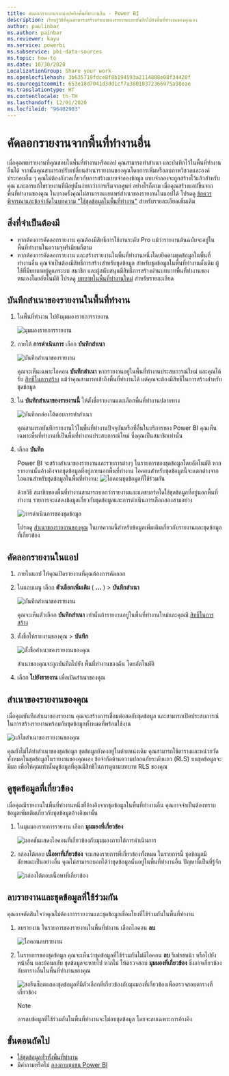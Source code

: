 ```yaml
---
title: คัดลอกรายงานจากแอปหรือพื้นที่ทำงานอื่น - Power BI
description: เรียนรู้วิธีที่คุณสามารถสร้างสำเนาของรายงานและบันทึกไปยังพื้นที่ทำงานของคุณเอง
author: paulinbar
ms.author: painbar
ms.reviewer: kayu
ms.service: powerbi
ms.subservice: pbi-data-sources
ms.topic: how-to
ms.date: 10/30/2020
LocalizationGroup: Share your work
ms.openlocfilehash: 3b635719fdce8f8b194593a2114808e08f34420f
ms.sourcegitcommit: 653e18d7041d3dd1cf7a38010372366975a98eae
ms.translationtype: HT
ms.contentlocale: th-TH
ms.lasthandoff: 12/01/2020
ms.locfileid: "96402903"
---
```

# <a name="copy-reports-from-other-workspaces"></a>คัดลอกรายงานจากพื้นที่ทำงานอื่น

เมื่อคุณพบรายงานที่คุณชอบในพื้นที่ทำงานหรือแอป คุณสามารถทำสำเนา และบันทึกไว้ในพื้นที่ทำงานอื่นได้ จากนั้นคุณสามารถปรับเปลี่ยนสำเนารายงานของคุณโดยการเพิ่มหรือลบภาพวิชวลและองค์ประกอบอื่น ๆ คุณไม่ต้องกังวลเกี่ยวกับการสร้างแบบจำลองข้อมูล แบบจำลองจะถูกสร้างไว้แล้วสำหรับคุณ และการแก้ไขรายงานที่มีอยู่นั้นง่ายกว่าการเริ่มจากศูนย์ อย่างไรก็ตาม เมื่อคุณสร้างแอปขึ้นจากพื้นที่ทำงานของคุณ ในบางครั้งคุณไม่สามารถเผยแพร่สำเนาของรายงานในแอปได้ โปรดดู [ข้อควรพิจารณาและข้อจำกัดในบทความ "ใช้ชุดข้อมูลในพื้นที่ทำงาน"](service-datasets-across-workspaces.md#considerations-and-limitations) สำหรับรายละเอียดเพิ่มเติม

## <a name="prerequisites"></a>สิ่งที่จำเป็นต้องมี

- หากต้องการคัดลอกรายงาน คุณต้องมีสิทธิ์การใช้งานระดับ Pro แม้ว่ารายงานต้นฉบับจะอยู่ในพื้นที่ทำงานในความจุพรีเมียมก็ตาม
- หากต้องการคัดลอกรายงาน และสร้างรายงานในพื้นที่ทำงานหนึ่งโดยยึดตามชุดข้อมูลในพื้นที่ทำงานอื่น คุณจำเป็นต้องมีสิทธิ์การสร้างสำหรับชุดข้อมูล สำหรับชุดข้อมูลในพื้นที่ทำงานดั้งเดิม ผู้ใช้ที่มีบทบาทผู้ดูแลระบบ สมาชิก และผู้สนับสนุนมีสิทธิ์การสร้างผ่านบทบาทพื้นที่ทำงานของตนเองโดยอัตโนมัติ โปรดดู [บทบาทในพื้นที่ทำงานใหม่](../collaborate-share/service-new-workspaces.md#roles-in-the-new-workspaces) สำหรับรายละเอียด

## <a name="save-a-copy-of-a-report-in-a-workspace"></a>บันทึกสำเนาของรายงานในพื้นที่ทำงาน

1. ในพื้นที่ทำงาน ไปยังมุมมองรายการรายงาน

    ![มุมมองรายการรายงาน](media/service-datasets-copy-reports/power-bi-report-list-view.png)

1. ภายใต้ **การดำเนินการ** เลือก **บันทึกสำเนา**

    ![บันทึกสำเนาของรายงาน](media/service-datasets-copy-reports/power-bi-dataset-save-report-copy.png)

    คุณจะเห็นเฉพาะไอคอน **บันทึกสำเนา** หากรายงานอยู่ในพื้นที่ทำงานประสบการณ์ใหม่ และคุณได้รับ [สิทธิ์ในการสร้าง](service-datasets-build-permissions.md) แม้ว่าคุณสามารถเข้าถึงพื้นที่ทำงานได้ แต่คุณจะต้องมีสิทธิ์ในการสร้างสำหรับชุดข้อมูล

3. ใน **บันทึกสำเนาของรายงานนี้** ให้ตั้งชื่อรายงานและเลือกพื้นที่ทำงานปลายทาง

    ![บันทึกกล่องโต้ตอบการทำสำเนา](media/service-datasets-copy-reports/power-bi-dataset-save-report.png)

    คุณสามารถบันทึกรายงานไว้ในพื้นที่ทำงานปัจจุบันหรือที่อื่นในบริการของ Power BI คุณเห็นเฉพาะพื้นที่ทำงานที่เป็นพื้นที่ทำงานประสบการณ์ใหม่ ซึ่งคุณเป็นสมาชิกเท่านั้น 
  
4. เลือก **บันทึก**

    Power BI จะสร้างสำเนาของรายงานและรายการต่างๆ ในรายการของชุดข้อมูลโดยอัตโนมัติ หากรายงานนั้นอ้างอิงจากชุดข้อมูลที่อยู่ภายนอกพื้นที่ทำงาน ไอคอนสำหรับชุดข้อมูลนี้จะแตกต่างจากไอคอนสำหรับชุดข้อมูลในพื้นที่ทำงาน: ![ไอคอนชุดข้อมูลที่ใช้ร่วมกัน](media/service-datasets-discover-across-workspaces/power-bi-shared-dataset-icon.png)
    
    ด้วยวิธี สมาชิกของพื้นที่ทำงานสามารถบอกว่ารายงานและแดชบอร์ดใดใช้ชุดข้อมูลที่อยู่นอกพื้นที่ทำงาน รายการจะแสดงข้อมูลเกี่ยวกับชุดข้อมูลและการดำเนินการเลือกสองสามอย่าง

    ![การดำเนินการของชุดข้อมูล](media/service-datasets-across-workspaces/power-bi-dataset-actions.png)

    โปรดดู [สำเนาของรายงานของคุณ](#your-copy-of-the-report) ในบทความนี้สำหรับข้อมูลเพิ่มเติมเกี่ยวกับรายงานและชุดข้อมูลที่เกี่ยวข้อง

## <a name="copy-a-report-in-an-app"></a>คัดลอกรายงานในแอป

1. ภายในแอป ให้คุณเปิดรายงานที่คุณต้องการคัดลอก
2. ในแถบเมนู เลือก **ตัวเลือกเพิ่มเติม** ( **...** ) > **บันทึกสำเนา**

    ![บันทึกสำเนาของรายงาน](media/service-datasets-copy-reports/power-bi-save-copy.png)

    คุณจะเห็นตัวเลือก **บันทึกสำเนา** เท่านั้นถ้ารายงานอยู่ในพื้นที่ทำงานใหม่และคุณมี [สิทธิ์ในการสร้าง](service-datasets-build-permissions.md)

3. ตั้งชื่อให้รายงานของคุณ > **บันทึก**

    ![ตั้งชื่อสำเนาของรายงานของคุณ](media/service-datasets-copy-reports/power-bi-save-report-from-app.png)

    สำเนาของคุณจะถูกบันทึกไปยัง พื้นที่ทำงานของฉัน โดยอัตโนมัติ

4. เลือก **ไปยังรายงาน** เพื่อเปิดสำเนาของคุณ

## <a name="your-copy-of-the-report"></a>สำเนาของรายงานของคุณ

เมื่อคุณบันทึกสำเนาของรายงาน คุณจะสร้างการเชื่อมต่อสดกับชุดข้อมูล และสามารถเปิดประสบการณ์ในการสร้างรายงานพร้อมกับชุดข้อมูลทั้งหมดที่พร้อมใช้งาน 

![แก้ไขสำเนาของรายงานของคุณ](media/service-datasets-copy-reports/power-bi-edit-report-copy.png)

คุณยังไม่ได้ทำสำเนาของชุดข้อมูล ชุดข้อมูลยังคงอยู่ในตำแหน่งเดิม คุณสามารถใช้ตารางและหน่วยวัดทั้งหมดในชุดข้อมูลในรายงานของคุณเอง ข้อจำกัดด้านความปลอดภัยระดับแถว (RLS) บนชุดข้อมูลจะมีผล เพื่อให้คุณเท่านั้นดูข้อมูลที่คุณมีสิทธิในการดูตามบทบาท RLS ของคุณ

## <a name="view-related-datasets"></a>ดูชุดข้อมูลที่เกี่ยวข้อง

เมื่อคุณมีรายงานในพื้นที่ทำงานหนึ่งที่อ้างอิงจากชุดข้อมูลในพื้นที่ทำงานอื่น คุณอาจจำเป็นต้องทราบข้อมูลเพิ่มเติมเกี่ยวกับชุดข้อมูลอ้างอิงมานั้น

1. ในมุมมองรายการรายงาน เลือก **มุมมองที่เกี่ยวข้อง**

    ![แอคชันแสดงไอคอนที่เกี่ยวข้องกับมุมมองภายใต้การดำเนินการ](media/service-datasets-copy-reports/power-bi-dataset-view-related.png)

1. กล่องโต้ตอบ **เนื้อหาที่เกี่ยวข้อง** จะแสดงรายการที่เกี่ยวข้องทั้งหมด ในรายการนี้ ชุดข้อมูลมีลักษณะเป็นอย่างอื่น คุณไม่สามารถบอกได้ว่าชุดข้อมูลนั้นอยู่ในพื้นที่ทำงานอื่น ปัญหานี้เป็นที่รู้จัก
 
    ![กล่องโต้ตอบเนื้อหาที่เกี่ยวข้อง](media/service-datasets-copy-reports/power-bi-dataset-related.png)

## <a name="delete-a-report-and-its-shared-dataset"></a>ลบรายงานและชุดข้อมูลที่ใช้ร่วมกัน

คุณอาจตัดสินใจว่าคุณไม่ต้องการรายงานและชุดข้อมูลเชื่อมโยงที่ใช้ร่วมกันในพื้นที่ทำงาน

1. ลบรายงาน ในรายการของรายงานในพื้นที่ทำงาน เลือกไอคอน **ลบ**

    ![ไอคอนลบรายงาน](media/service-datasets-across-workspaces/power-bi-datasets-delete-report.png)

2. ในรายการของชุดข้อมูล คุณจะเห็นว่าชุดข้อมูลที่ใช้ร่วมกันไม่มีไอคอน **ลบ** รีเฟรชหน้า หรือไปยังหน้าอื่น และย้อนกลับ ชุดข้อมูลจะหายไป หากไม่ ให้ตรวจสอบ **มุมมองที่เกี่ยวข้อง** ซึ่งอาจเกี่ยวข้องกับตารางอื่นในพื้นที่ทำงานของคุณ

    ![สกรีนช็อตแสดงชุดข้อมูลที่มีตัวเลือกที่เกี่ยวข้องกับมุมมองที่เกี่ยวข้องเพื่อตรวจสอบตารางที่เกี่ยวข้อง](media/service-datasets-across-workspaces/power-bi-dataset-view-related-icon.png)

    > [!NOTE]
    > การลบข้อมูลที่ใช้ร่วมกันในพื้นที่ทำงานจะไม่ลบชุดข้อมูล โดยจะลบเฉพาะการอ้างอิง


## <a name="next-steps"></a>ขั้นตอนถัดไป

- [ใช้ชุดข้อมูลทั่วทั้งพื้นที่ทำงาน](service-datasets-across-workspaces.md)
- มีคำถามหรือไม่ [ลองถามชุมชน Power BI](https://community.powerbi.com/)

